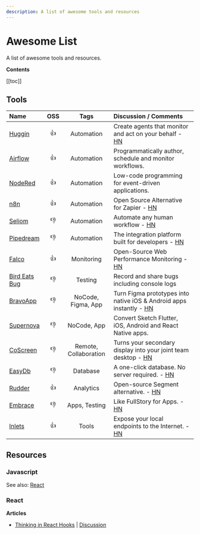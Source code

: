 ```yaml
---
description: A list of awesome tools and resources
---
```


# Awesome List

A list of awesome tools and resources.

**Contents**

[[toc]]

## Tools

| Name                                       |     OSS      |         Tags          | Discussion / Comments                                                                                            |
| :----------------------------------------- | :----------: | :-------------------: | :--------------------------------------------------------------------------------------------------------------- |
| [Huggin](https://github.com/huginn/huginn) |  :thumbsup:  |      Automation       | Create agents that monitor and act on your behalf - [HN](https://news.ycombinator.com/item?id=21772610)          |
| [Airflow](https://airflow.apache.org)      |  :thumbsup:  |      Automation       | Programmatically author, schedule and monitor workflows.                                                         |
| [NodeRed](https://nodered.org)             |  :thumbsup:  |      Automation       | Low-code programming for event-driven applications.                                                              |
| [n8n](https://n8n.io/)                     |  :thumbsup:  |      Automation       | Open Source Alternative for Zapier - [HN](https://hn.premii.com/#/comments/21191676)                                                                      |
| [Seliom](https://www.seliom.com/)          | :thumbsdown: |      Automation       | Automate any human workflow - [HN](https://hn.premii.com/#/comments/21692901)                                    |
| [Pipedream](https://pipedream.com/)          | :thumbsdown: |      Automation       | The integration platform built for developers - [HN](https://news.ycombinator.com/item?id=21270424)                                    |
| [Falco](https://github.com/theodo/falco)   |  :thumbsup:  |      Monitoring       | Open-Source Web Performance Monitoring - [HN](https://hn.premii.com/#/comments/21782714)                         |
| [Bird Eats Bug](https://birdeatsbug.com/)  | :thumbsdown: |        Testing        | Record and share bugs including console logs                                                                     |
| [BravoApp](https://www.bravostudio.app/)   | :thumbsdown: |  NoCode, Figma, App   | Turn Figma prototypes into native iOS & Android apps instantly - [HN](https://hn.premii.com/#/comments/21753401) |
| [Supernova](https://supernova.io)          | :thumbsdown: |      NoCode, App      | Convert Sketch Flutter, iOS, Android and React Native apps.                                                      |
| [CoScreen](https://www.coscreen.co/)       | :thumbsdown: | Remote, Collaboration | Turns your secondary display into your joint team desktop - [HN](https://news.ycombinator.com/item?id=21639525)  |
| [EasyDb](https://easydb.io/)               | :thumbsdown: |       Database        | A one-click database. No server required. - [HN](https://news.ycombinator.com/item?id=21587935)                  |
| [Rudder](https://github.com/rudderlabs/rudder-server)               | :thumbsup: |       Analytics        | Open-source Segment alternative. - [HN](https://news.ycombinator.com/item?id=21081756)                  |
| [Embrace](https://embrace.io/)               | :thumbsdown: |       Apps, Testing        | Like FullStory for Apps. - [HN](https://hn.premii.com/#/comments/20677403)                  |
| [Inlets](https://github.com/inlets/inlets)               | :thumbsup: |       Tools        | Expose your local endpoints to the Internet. - [HN](https://hn.premii.com/#/comments/20410552)                  |


## Resources

### Javascript

See also: [React](#react)


### React 

**Articles**

- [Thinking in React Hooks](https://wattenberger.com/blog/react-hooks) | [Discussion](https://news.ycombinator.com/item?id=21772038)
